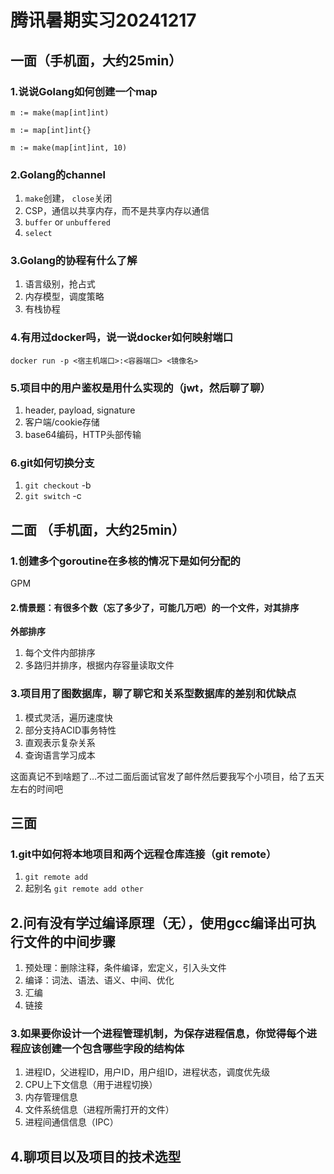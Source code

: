 # 腾讯暑期实习20241217

## 一面（手机面，大约25min）

### 1.说说Golang如何创建一个map

`m := make(map[int]int)` 

`m := map[int]int{}`

`m := make(map[int]int, 10)`



### 2.Golang的channel

1. `make`创建， `close`关闭
2. CSP，通信以共享内存，而不是共享内存以通信
3. `buffer` or `unbuffered`
4. `select`



### 3.Golang的协程有什么了解

1. 语言级别，抢占式
2. 内存模型，调度策略
3. 有栈协程



### 4.有用过docker吗，说一说docker如何映射端口

`docker run -p <宿主机端口>:<容器端口> <镜像名>`



### 5.项目中的用户鉴权是用什么实现的（jwt，然后聊了聊）

1. header, payload, signature
2. 客户端/cookie存储
3. base64编码，HTTP头部传输 



### 6.git如何切换分支

1. `git checkout` -b
2. `git switch` -c



## 二面 （手机面，大约25min）

### 1.创建多个goroutine在多核的情况下是如何分配的

GPM



#### 2.情景题：有很多个数（忘了多少了，可能几万吧）的一个文件，对其排序

**外部排序**

1. 每个文件内部排序
2. 多路归并排序，根据内存容量读取文件



### 3.项目用了图数据库，聊了聊它和关系型数据库的差别和优缺点

1. 模式灵活，遍历速度快
2. 部分支持ACID事务特性
3. 直观表示复杂关系
4. 查询语言学习成本



这面真记不到啥题了…不过二面后面试官发了邮件然后要我写个小项目，给了五天左右的时间吧

## 三面

### 1.git中如何将本地项目和两个远程仓库连接（git remote）

1. `git remote add`
2. 起别名 `git remote add other`



## 2.问有没有学过编译原理（无），使用gcc编译出可执行文件的中间步骤

1. 预处理：删除注释，条件编译，宏定义，引入头文件
2. 编译：词法、语法、语义、中间、优化
3. 汇编
4. 链接



### 3.如果要你设计一个进程管理机制，为保存进程信息，你觉得每个进程应该创建一个包含哪些字段的结构体

1. 进程ID，父进程ID，用户ID，用户组ID，进程状态，调度优先级
2. CPU上下文信息（用于进程切换）
3. 内存管理信息
4. 文件系统信息（进程所需打开的文件）
5. 进程间通信信息（IPC）



## 4.聊项目以及项目的技术选型